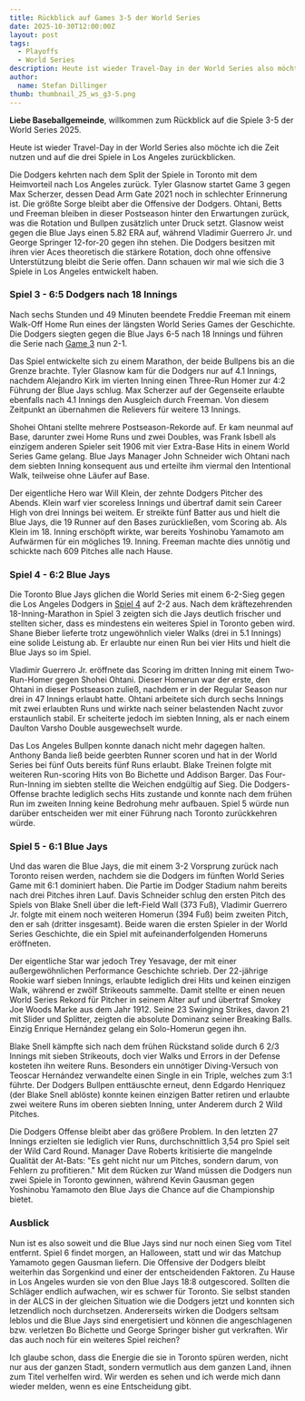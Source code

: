 ```yaml
---
title: Rückblick auf Games 3-5 der World Series
date: 2025-10-30T12:00:00Z
layout: post
tags:
  - Playoffs
  - World Series
description: Heute ist wieder Travel-Day in der World Series also möchte ich die Zeit nutzen und auf die drei Spiele in Los Angeles zurückblicken.
author:
  name: Stefan Dillinger
thumb: thumbnail_25_ws_g3-5.png
---
```


<img src='../../img/thumbnail_25_ws_g3-5.png' style='display:none'>

**Liebe Baseballgemeinde**, willkommen zum Rückblick auf die Spiele 3-5 der World Series 2025.

Heute ist wieder Travel-Day in der World Series also möchte ich die Zeit nutzen und auf die drei Spiele in Los Angeles zurückblicken.

Die Dodgers kehrten nach dem Split der Spiele in Toronto mit dem Heimvorteil nach Los Angeles zurück. Tyler Glasnow startet Game 3 gegen Max Scherzer, dessen Dead Arm Gate 2021 noch in schlechter Erinnerung ist. Die größte Sorge bleibt aber die Offensive der Dodgers. Ohtani, Betts und Freeman bleiben in dieser Postseason hinter den Erwartungen zurück, was die Rotation und Bullpen zusätzlich unter Druck setzt. Glasnow weist gegen die Blue Jays einen 5.82 ERA auf, während Vladimir Guerrero Jr. und George Springer 12-for-20 gegen ihn stehen. Die Dodgers besitzen mit ihren vier Aces theoretisch die stärkere Rotation, doch ohne offensive Unterstützung bleibt die Serie offen.​​​​​​​​​​​​​​​​ Dann schauen wir mal wie sich die 3 Spiele in Los Angeles entwickelt haben.

### Spiel 3 - 6:5 Dodgers nach 18 Innings

Nach sechs Stunden und 49 Minuten beendete Freddie Freeman mit einem Walk-Off Home Run eines der längsten World Series Games der Geschichte. Die Dodgers siegten gegen die Blue Jays 6-5 nach 18 Innings und führen die Serie nach [Game 3](https://mlb-cuts-diamond.mlb.com/FORGE/2025/2025-10/27/086aa8d3-bd44e84f-9c4d2dac-csvm-diamondgcp-asset_1280x720_59_16000K.mp4) nun 2-1.

Das Spiel entwickelte sich zu einem Marathon, der beide Bullpens bis an die Grenze brachte. Tyler Glasnow kam für die Dodgers nur auf 4.1 Innings, nachdem Alejandro Kirk im vierten Inning einen Three-Run Homer zur 4:2 Führung der Blue Jays schlug. Max Scherzer auf der Gegenseite erlaubte ebenfalls nach 4.1 Innings den Ausgleich durch Freeman. Von diesem Zeitpunkt an übernahmen die Relievers für weitere 13 Innings. 

Shohei Ohtani stellte mehrere Postseason-Rekorde auf. Er kam neunmal auf Base, darunter zwei Home Runs und zwei Doubles, was Frank Isbell als einzigem anderen Spieler seit 1906 mit vier Extra-Base Hits in einem World Series Game gelang. Blue Jays Manager John Schneider wich Ohtani nach dem siebten Inning konsequent aus und erteilte ihm viermal den Intentional Walk, teilweise ohne Läufer auf Base.

Der eigentliche Hero war Will Klein, der zehnte Dodgers Pitcher des Abends. Klein warf vier scoreless Innings und übertraf damit sein Career High von drei Innings bei weitem. Er streikte fünf Batter aus und hielt die Blue Jays, die 19 Runner auf den Bases zurückließen, vom Scoring ab. Als Klein im 18. Inning erschöpft wirkte, war bereits Yoshinobu Yamamoto am Aufwärmen für ein mögliches 19. Inning. Freeman machte dies unnötig und schickte nach 609 Pitches alle nach Hause.​​​​​​​​​​​​​​​​

### Spiel 4 - 6:2 Blue Jays

Die Toronto Blue Jays glichen die World Series mit einem 6-2-Sieg gegen die Los Angeles Dodgers in [Spiel 4](https://mlb-cuts-diamond.mlb.com/FORGE/2025/2025-10/28/8a2ac2d2-30baf16c-b5e92063-csvm-diamondgcp-asset_1280x720_59_16000K.mp4) auf 2-2 aus. Nach dem kräftezehrenden 18-Inning-Marathon in Spiel 3 zeigten sich die Jays deutlich frischer und stellten sicher, dass es mindestens ein weiteres Spiel in Toronto geben wird. Shane Bieber lieferte trotz ungewöhnlich vieler Walks (drei in 5.1 Innings) eine solide Leistung ab. Er erlaubte nur einen Run bei vier Hits und hielt die Blue Jays so im Spiel.

Vladimir Guerrero Jr. eröffnete das Scoring im dritten Inning mit einem Two-Run-Homer gegen Shohei Ohtani. Dieser Homerun war der erste, den Ohtani in dieser Postseason zuließ, nachdem er in der Regular Season nur drei in 47 Innings erlaubt hatte. Ohtani arbeitete sich durch sechs Innings mit zwei erlaubten Runs und wirkte nach seiner belastenden Nacht zuvor erstaunlich stabil. Er scheiterte jedoch im siebten Inning, als er nach einem Daulton Varsho Double ausgewechselt wurde.

Das Los Angeles Bullpen konnte danach nicht mehr dagegen halten. Anthony Banda ließ beide geerbten Runner scoren und hat in der World Series bei fünf Outs bereits fünf Runs erlaubt. Blake Treinen folgte mit weiteren Run-scoring Hits von Bo Bichette und Addison Barger. Das Four-Run-Inning im siebten stellte die Weichen endgültig auf Sieg. Die Dodgers-Offense brachte lediglich sechs Hits zustande und konnte nach dem frühen Run im zweiten Inning keine Bedrohung mehr aufbauen. Spiel 5 würde nun darüber entscheiden wer mit einer Führung nach Toronto zurückkehren würde.

### Spiel 5 - 6:1 Blue Jays

Und das waren die Blue Jays, die mit einem 3-2 Vorsprung zurück nach Toronto reisen werden, nachdem sie die Dodgers im fünften World Series Game mit 6:1 dominiert haben. Die Partie im Dodger Stadium nahm bereits nach drei Pitches ihren Lauf. Davis Schneider schlug den ersten Pitch des Spiels von Blake Snell über die left-Field Wall (373 Fuß), Vladimir Guerrero Jr. folgte mit einem noch weiteren Homerun (394 Fuß) beim zweiten Pitch, den er sah (dritter insgesamt). Beide waren die ersten Spieler in der World Series Geschichte, die ein Spiel mit aufeinanderfolgenden Homeruns eröffneten.

Der eigentliche Star war jedoch Trey Yesavage, der mit einer außergewöhnlichen Performance Geschichte schrieb. Der 22-jährige Rookie warf sieben Innings, erlaubte lediglich drei Hits und keinen einzigen Walk, während er zwölf Strikeouts sammelte. Damit stellte er einen neuen World Series Rekord für Pitcher in seinem Alter auf und übertraf Smokey Joe Woods Marke aus dem Jahr 1912. Seine 23 Swinging Strikes, davon 21 mit Slider und Splitter, zeigten die absolute Dominanz seiner Breaking Balls. Einzig Enrique Hernández gelang ein Solo-Homerun gegen ihn.

Blake Snell kämpfte sich nach dem frühen Rückstand solide durch 6 2/3 Innings mit sieben Strikeouts, doch vier Walks und Errors in der Defense kosteten ihn weitere Runs. Besonders ein unnötiger Diving-Versuch von Teoscar Hernández verwandelte einen Single in ein Triple, welches zum 3:1 führte. Der Dodgers Bullpen enttäuschte erneut, denn Edgardo Henriquez (der Blake Snell ablöste) konnte keinen einzigen Batter retiren und erlaubte zwei weitere Runs im oberen siebten Inning, unter Anderem durch 2 Wild Pitches.

Die Dodgers Offense bleibt aber das größere Problem. In den letzten 27 Innings erzielten sie lediglich vier Runs, durchschnittlich 3,54 pro Spiel seit der Wild Card Round. Manager Dave Roberts kritisierte die mangelnde Qualität der At-Bats: "Es geht nicht nur um Pitches, sondern darum, von Fehlern zu profitieren." Mit dem Rücken zur Wand müssen die Dodgers nun zwei Spiele in Toronto gewinnen, während Kevin Gausman gegen Yoshinobu Yamamoto den Blue Jays die Chance auf die Championship bietet.

### Ausblick

Nun ist es also soweit und die Blue Jays sind nur noch einen Sieg vom Titel entfernt. Spiel 6 findet morgen, an Halloween, statt und wir das Matchup Yamamoto gegen Gausman liefern. Die Offensive der Dodgers bleibt weiterhin das Sorgenkind und einer der entscheidenden Faktoren. Zu Hause in Los Angeles wurden sie von den Blue Jays 18:8 outgescored. Sollten die Schläger endlich aufwachen, wir es schwer für Toronto. Sie selbst standen in der ALCS in der gleichen Situation wie die Dodgers jetzt und konnten sich letzendlich noch durchsetzen. Andererseits wirken die Dodgers seltsam leblos und die Blue Jays sind energetisiert und können die angeschlagenen bzw. verletzen Bo Bichette und George Springer bisher gut verkraften. Wir das auch noch für ein weiteres Spiel reichen? 

Ich glaube schon, dass die Energie die sie in Toronto spüren werden, nicht nur aus der ganzen Stadt, sondern vermutlich aus dem ganzen Land, ihnen zum Titel verhelfen wird. Wir werden es sehen und ich werde mich dann wieder melden, wenn es eine Entscheidung gibt.